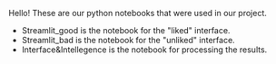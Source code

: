 Hello!
These are our python notebooks that were used in our project.
- Streamlit_good is the notebook for the "liked" interface.
- Streamlit_bad is the notebook for the "unliked" interface.
- Interface&Intellegence is the notebook for processing the results.
